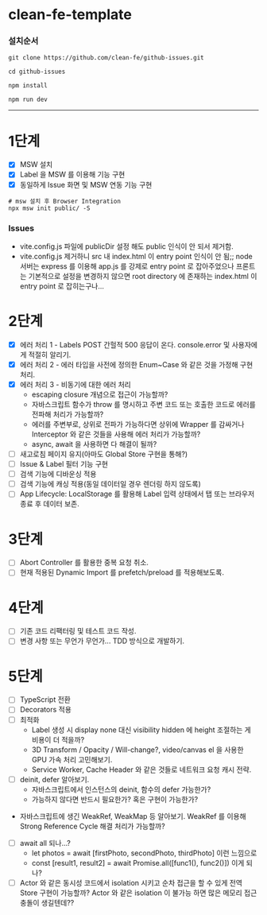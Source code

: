 # clean-fe-template

### 설치순서
```shell
git clone https://github.com/clean-fe/github-issues.git 

cd github-issues

npm install

npm run dev
```

---

# 1단계
- [X] MSW 설치
- [X] Label 을 MSW 를 이용해 기능 구현
- [X] 동일하게 Issue 화면 및 MSW 연동 기능 구현

```shell
# msw 설치 후 Browser Integration
npx msw init public/ -S
```

### Issues

- vite.config.js 파일에 publicDir 설정 해도 public 인식이 안 되서 제거함.
- vite.config.js 제거하니 src 내 index.html 이 entry point 인식이 안 됨;;
  node 서버는 express 를 이용해 app.js 를 강제로 entry point 로 잡아주었으나
  프론트는 기본적으로 설정을 변경하지 않으면 root directory 에 존재하는 index.html 이
  entry point 로 잡히는구나...

# 2단계
- [X] 에러 처리 1 - Labels POST 간헐적 500 응답이 온다. console.error 및 사용자에게 적절히 알리기.
- [X] 에러 처리 2 - 에러 타입을 사전에 정의한 Enum~Case 와 같은 것을 가정해 구현 처리.
- [X] 에러 처리 3 - 비동기에 대한 에러 처리
    - escaping closure 개념으로 접근이 가능할까?
    - 자바스크립트 함수가 throw 를 명시하고 주변 코드 또는 호출한 코드로 에러를 전파해 처리가 가능할까?
    - 에러를 주변부로, 상위로 전파가 가능하다면 상위에 Wrapper 를 감싸거나 Interceptor 와 같은 것들을 사용해
      에러 처리가 가능할까?
    - async, await 을 사용하면 다 해결이 될까?
- [ ] 새고로침 페이지 유지(아마도 Global Store 구현을 통해?)
- [ ] Issue & Label 필터 기능 구현
- [ ] 검색 기능에 디바운싱 적용
- [ ] 검색 기능에 캐싱 적용(동일 데이터일 경우 렌더링 하지 않도록)
- [ ] App Lifecycle: LocalStorage 를 활용해 Label 입력 상태에서 탭 또는 브라우저 종료 후 데이터 보존.

# 3단계
- [ ] Abort Controller 를 활용한 중복 요청 취소.
- [ ] 현재 적용된 Dynamic Import 를 prefetch/preload 를 적용해보도록.

# 4단계
- [ ] 기존 코드 리팩터링 및 테스트 코드 작성.
- [ ] 변경 사항 또는 무언가 무언가... TDD 방식으로 개발하기.

# 5단계
- [ ] TypeScript 전환
- [ ] Decorators 적용
- [ ] 최적화
  - Label 생성 시 display none 대신 visibility hidden 에 height 조절하는 게 비용이 더 적을까?
  - 3D Transform / Opacity / Will-change?, video/canvas el 을 사용한 GPU 가속 처리 고민해보기.
  - Service Worker, Cache Header 와 같은 것들로 네트워크 요청 캐시 전략.
- [ ] deinit, defer 알아보기.
  - 자바스크립트에서 인스턴스의 deinit, 함수의 defer 가능한가?
  - 가능하지 않다면 반드시 필요한가? 혹은 구현이 가능한가?
- 자바스크립트에 생긴 WeakRef, WeakMap 등 알아보기. WeakRef 를 이용해 
  Strong Reference Cycle 해결 처리가 가능할까?
- [ ] await all 되나...?
    - let photos = await [firstPhoto, secondPhoto, thirdPhoto] 이런 느낌으로
    - const [result1, result2] = await Promise.all([func1(), func2()]) 이게 되나?
- [ ] Actor 와 같은 동시성 코드에서 isolation 시키고 순차 접근을 할 수 있게 전역 Store 구현이 가능할까? 
      Actor 와 같은 isolation 이 불가능 하면 많은 메모리 접근 충돌이 생길텐데??
